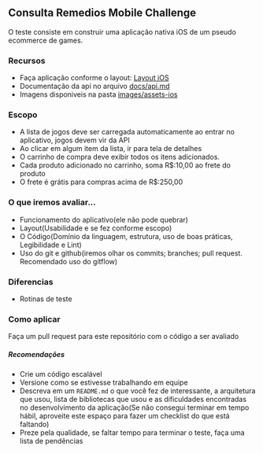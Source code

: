 ## Consulta Remedios Mobile Challenge

O teste consiste em construir uma aplicação nativa iOS de um pseudo ecommerce de games.

### Recursos
- Faça aplicação conforme o layout: [Layout iOS](https://xd.adobe.com/view/46d6098f-efdf-4d13-6096-690517595f3b-30e7/)
- Documentação da api no arquivo [docs/api.md](docs/api.md)
- Imagens disponiveis na pasta [images/assets-ios](images/assets-ios/)

### Escopo
- A lista de jogos deve ser carregada automaticamente ao entrar no aplicativo, jogos devem vir da API
- Ao clicar em algum item da lista, ir para tela de detalhes
- O carrinho de compra deve exibir todos os itens adicionados.
- Cada produto adicionado no carrinho, soma R$:10,00 ao frete do produto
- O frete é grátis para compras acima de R$:250,00

### O que iremos avaliar...
- Funcionamento do aplicativo(ele não pode quebrar)
- Layout(Usabilidade e se fez conforme escopo)
- O Código(Domínio da linguagem, estrutura, uso de boas práticas, Legibilidade e Lint)
- Uso do git e github(iremos olhar os commits; branches; pull request. Recomendado uso do gitflow)

### Diferencias
- Rotinas de teste

### Como aplicar
Faça um pull request para este repositório com o código a ser avaliado

##### Recomendações
* Crie um código escalável
* Versione como se estivesse trabalhando em equipe
* Descreva em um `README.md` o que você fez de interessante, a arquitetura que usou, lista de bibliotecas que usou e as dificuldades encontradas no desenvolvimento da aplicação(Se não consegui terminar em tempo hábil, aproveite este espaço para fazer um checklist do que está faltando)
* Preze pela qualidade, se faltar tempo para terminar o teste, faça uma lista de pendências
